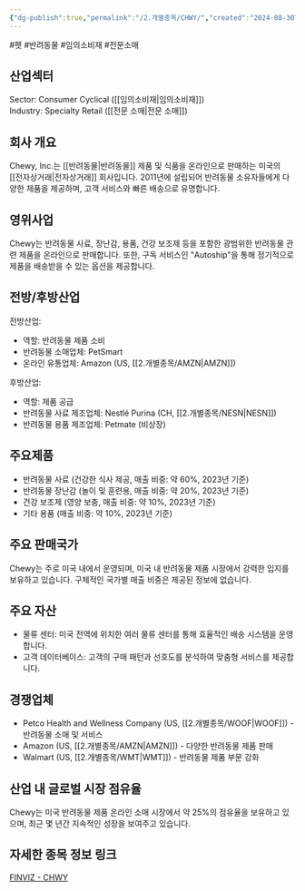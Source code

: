 ```yaml
---
{"dg-publish":true,"permalink":"/2.개별종목/CHWY/","created":"2024-08-30T09:18:00.945+09:00","updated":"2025-07-29T21:37:04.473+09:00"}
---
```


#펫 #반려동물  #임의소비재  #전문소매

## 산업섹터

Sector: Consumer Cyclical ([[임의소비재\|임의소비재]])  
Industry: Specialty Retail ([[전문 소매\|전문 소매]])

## 회사 개요

Chewy, Inc.는 [[반려동물\|반려동물]] 제품 및 식품을 온라인으로 판매하는 미국의 [[전자상거래\|전자상거래]] 회사입니다. 2011년에 설립되어 반려동물 소유자들에게 다양한 제품을 제공하며, 고객 서비스와 빠른 배송으로 유명합니다.

## 영위사업

Chewy는 반려동물 사료, 장난감, 용품, 건강 보조제 등을 포함한 광범위한 반려동물 관련 제품을 온라인으로 판매합니다. 또한, 구독 서비스인 "Autoship"을 통해 정기적으로 제품을 배송받을 수 있는 옵션을 제공합니다.

## 전방/후방산업

전방산업:

- 역할: 반려동물 제품 소비
- 반려동물 소매업체: PetSmart
- 온라인 유통업체: Amazon (US, [[2.개별종목/AMZN\|AMZN]])

후방산업:

- 역할: 제품 공급
- 반려동물 사료 제조업체: Nestlé Purina (CH, [[2.개별종목/NESN\|NESN]])
- 반려동물 용품 제조업체: Petmate (비상장)

## 주요제품

- 반려동물 사료 (건강한 식사 제공, 매출 비중: 약 60%, 2023년 기준)
- 반려동물 장난감 (놀이 및 훈련용, 매출 비중: 약 20%, 2023년 기준)
- 건강 보조제 (영양 보충, 매출 비중: 약 10%, 2023년 기준)
- 기타 용품 (매출 비중: 약 10%, 2023년 기준)

## 주요 판매국가

Chewy는 주로 미국 내에서 운영되며, 미국 내 반려동물 제품 시장에서 강력한 입지를 보유하고 있습니다. 구체적인 국가별 매출 비중은 제공된 정보에 없습니다.

## 주요 자산

- 물류 센터: 미국 전역에 위치한 여러 물류 센터를 통해 효율적인 배송 시스템을 운영합니다.
- 고객 데이터베이스: 고객의 구매 패턴과 선호도를 분석하여 맞춤형 서비스를 제공합니다.

## 경쟁업체

- Petco Health and Wellness Company (US, [[2.개별종목/WOOF\|WOOF]]) - 반려동물 소매 및 서비스
- Amazon (US, [[2.개별종목/AMZN\|AMZN]]) - 다양한 반려동물 제품 판매
- Walmart (US, [[2.개별종목/WMT\|WMT]]) - 반려동물 제품 부문 강화

## 산업 내 글로벌 시장 점유율

Chewy는 미국 반려동물 제품 온라인 소매 시장에서 약 25%의 점유율을 보유하고 있으며, 최근 몇 년간 지속적인 성장을 보여주고 있습니다.

## 자세한 종목 정보 링크

[FINVIZ - CHWY](https://finviz.com/quote.ashx?t=CHWY)